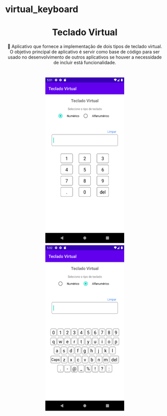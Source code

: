 # virtual_keyboard


<h1 align="center">
<a>Teclado Virtual</a>
</h1>
<p align="center">🚀 Aplicativo que fornece a implementação de dois tipos de teclado virtual. O objetivo principal de aplicativo é servir como base de código para ser usado no desenvolvimento de outros aplicativos se houver a necessidade de incluir está funcionalidade. 
</p>

<h1 align="center">
  <img alt="NextLevelWeek" title="Teclado Numérico" src="./prints/numeric.png" width="250" height="524"/>
  <img alt="NextLevelWeek" title="Telado Alphanumérico" src="./prints/alphanumeric.png" width="250" height="524"/>
</h1>
